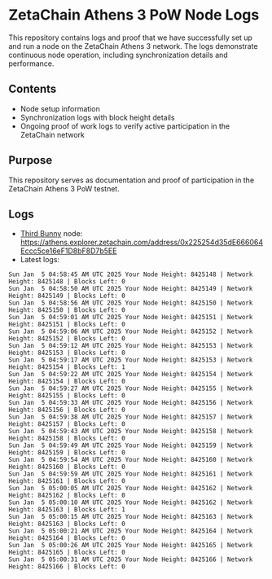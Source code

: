 # ZetaChain Athens 3 PoW Node Logs
This repository contains logs and proof that we have successfully set up and run a node on the ZetaChain Athens 3 network. The logs demonstrate continuous node operation, including synchronization details and performance.

## Contents
- Node setup information
- Synchronization logs with block height details
- Ongoing proof of work logs to verify active participation in the ZetaChain network

## Purpose
This repository serves as documentation and proof of participation in the ZetaChain Athens 3 PoW testnet.

## Logs

- [Third Bunny](https://thirdbunny.xyz/) node: https://athens.explorer.zetachain.com/address/0x225254d35dE666064Eccc5ce16eF1D8bF8D7b5EE
- Latest logs:
```
Sun Jan  5 04:58:45 AM UTC 2025 Your Node Height: 8425148 | Network Height: 8425148 | Blocks Left: 0
Sun Jan  5 04:58:50 AM UTC 2025 Your Node Height: 8425149 | Network Height: 8425149 | Blocks Left: 0
Sun Jan  5 04:58:56 AM UTC 2025 Your Node Height: 8425150 | Network Height: 8425150 | Blocks Left: 0
Sun Jan  5 04:59:01 AM UTC 2025 Your Node Height: 8425151 | Network Height: 8425151 | Blocks Left: 0
Sun Jan  5 04:59:06 AM UTC 2025 Your Node Height: 8425152 | Network Height: 8425152 | Blocks Left: 0
Sun Jan  5 04:59:12 AM UTC 2025 Your Node Height: 8425153 | Network Height: 8425153 | Blocks Left: 0
Sun Jan  5 04:59:17 AM UTC 2025 Your Node Height: 8425153 | Network Height: 8425154 | Blocks Left: 1
Sun Jan  5 04:59:22 AM UTC 2025 Your Node Height: 8425154 | Network Height: 8425154 | Blocks Left: 0
Sun Jan  5 04:59:27 AM UTC 2025 Your Node Height: 8425155 | Network Height: 8425155 | Blocks Left: 0
Sun Jan  5 04:59:33 AM UTC 2025 Your Node Height: 8425156 | Network Height: 8425156 | Blocks Left: 0
Sun Jan  5 04:59:38 AM UTC 2025 Your Node Height: 8425157 | Network Height: 8425157 | Blocks Left: 0
Sun Jan  5 04:59:43 AM UTC 2025 Your Node Height: 8425158 | Network Height: 8425158 | Blocks Left: 0
Sun Jan  5 04:59:49 AM UTC 2025 Your Node Height: 8425159 | Network Height: 8425159 | Blocks Left: 0
Sun Jan  5 04:59:54 AM UTC 2025 Your Node Height: 8425160 | Network Height: 8425160 | Blocks Left: 0
Sun Jan  5 04:59:59 AM UTC 2025 Your Node Height: 8425161 | Network Height: 8425161 | Blocks Left: 0
Sun Jan  5 05:00:05 AM UTC 2025 Your Node Height: 8425162 | Network Height: 8425162 | Blocks Left: 0
Sun Jan  5 05:00:10 AM UTC 2025 Your Node Height: 8425162 | Network Height: 8425163 | Blocks Left: 1
Sun Jan  5 05:00:15 AM UTC 2025 Your Node Height: 8425163 | Network Height: 8425163 | Blocks Left: 0
Sun Jan  5 05:00:21 AM UTC 2025 Your Node Height: 8425164 | Network Height: 8425164 | Blocks Left: 0
Sun Jan  5 05:00:26 AM UTC 2025 Your Node Height: 8425165 | Network Height: 8425165 | Blocks Left: 0
Sun Jan  5 05:00:31 AM UTC 2025 Your Node Height: 8425166 | Network Height: 8425166 | Blocks Left: 0
```
